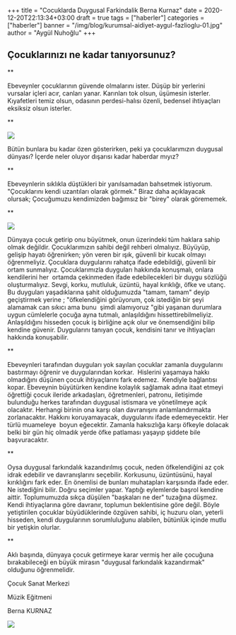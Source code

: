 +++
title = "Cocuklarda Duygusal Farkindalik Berna Kurnaz"
date = 2020-12-20T22:13:34+03:00
draft = true
tags = ["haberler"]
categories = ["haberler"]
banner = "/img/blog/kurumsal-aidiyet-aygul-fazlioglu-01.jpg"
author = "Aygül Nuhoğlu"
+++

## Çocuklarınızı ne kadar tanıyorsunuz? 

**

Ebeveynler çocuklarının güvende olmalarını ister. Düşüp bir yerlerini vursalar içleri acır, canları yanar. Karınları tok olsun, üşümesin isterler.  Kıyafetleri temiz olsun, odasının perdesi-halısı özenli, bedensel ihtiyaçları eksiksiz olsun isterler. 

**

![](/img/blog/cocuklarda-duygusal-farkindalik-berna-kurnaz-01.jpg)

Bütün bunlara bu kadar özen gösterirken, peki ya çocuklarımızın duygusal dünyası? İçerde neler oluyor dışarısı kadar haberdar mıyız? 

**

Ebeveynlerin sıklıkla düştükleri bir yanılsamadan bahsetmek istiyorum. "Çocuklarını kendi uzantıları olarak görmek." Biraz daha açıklayacak olursak; Çocuğumuzu kendimizden bağımsız bir "birey" olarak görememek. 

**

![](/img/blog/cocuklarda-duygusal-farkindalik-berna-kurnaz-02.jpg)

Dünyaya çocuk getirip onu büyütmek, onun üzerindeki tüm haklara sahip olmak değildir. Çocuklarımızın sahibi değil rehberi olmalıyız. Büyüyüp, gelişip hayatı öğrenirken; yön veren bir ışık, güvenli bir kucak olmayı öğrenmeliyiz. Çocuklara duygularını rahatça ifade edebildiği, güvenli bir ortam sunmalıyız. Çocuklarımızla duyguları hakkında konuşmalı, onlara kendilerini her  ortamda çekinmeden ifade edebilecekleri bir duygu sözlüğü oluşturmalıyız. Sevgi, korku, mutluluk, üzüntü, hayal kırıklığı, öfke ve utanç.  Bu duyguları yaşadıklarına şahit olduğumuzda "tamam, tamam" deyip geçiştirmek yerine ; "öfkelendiğini görüyorum, çok istediğin bir şeyi alamamak can sıkıcı ama bunu  şimdi alamıyoruz "gibi yaşanan durumlara uygun cümlelerle çocuğa ayna tutmalı, anlaşıldığını hissettirebilmeliyiz. Anlaşıldığını hisseden çocuk iş birliğine açık olur ve önemsendiğini bilip kendine güvenir. Duygularını tanıyan çocuk, kendisini tanır ve ihtiyaçları hakkında konuşabilir. 

**

Ebeveynleri tarafından duyguları yok sayılan çocuklar zamanla duygularını bastırmayı öğrenir ve duygularından korkar.  Hislerini yaşamaya hakkı olmadığını düşünen çocuk ihtiyaçlarını fark edemez.  Kendiyle bağlantısı kopar. Ebeveynin büyütürken kendine kolaylık sağlamak adına itaat etmeyi öğrettiği çocuk ileride arkadaşları, öğretmenleri, patronu, iletişimde bulunduğu herkes tarafından duygusal istismara ve yönetilmeye açık olacaktır. Herhangi birinin ona karşı olan davranışını anlamlandırmakta zorlanacaktır. Hakkını koruyamayacak, duygularını ifade edemeyecektir. Her türlü muameleye  boyun eğecektir. Zamanla haksızlığa karşı öfkeyle dolacak belki bir gün hiç olmadık yerde öfke patlaması yaşayıp şiddete bile başvuracaktır. 

**

Oysa duygusal farkındalık kazandırılmış çocuk, neden öfkelendiğini az çok idrak edebilir ve davranışlarını seçebilir. Korkusunu, üzüntüsünü, hayal kırıklığını fark eder. En önemlisi de bunları muhatapları karşısında ifade eder. Ne istediğini bilir. Doğru seçimler yapar. Yaptığı eylemlerde başrol kendine aittir. Toplumumuzda sıkça düşülen "başkaları ne der" tuzağına düşmez. Kendi ihtiyaçlarına göre davranır, toplumun beklentisine göre değil. Böyle yetiştirilen çocuklar büyüdüklerinde özgüven sahibi, iç huzuru olan, yeterli hisseden, kendi duygularının sorumluluğunu alabilen, bütünlük içinde mutlu bir yetişkin olurlar. 

**

Aklı başında, dünyaya çocuk getirmeye karar vermiş her aile çocuğuna bırakabileceği en büyük mirasın "duygusal farkındalık kazandırmak" olduğunu öğrenmelidir. 

Çocuk Sanat Merkezi 

Müzik Eğitmeni

Berna KURNAZ

![](/img/blog/cocuklarda-duygusal-farkindalik-berna-kurnaz-03.jpg)
